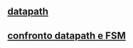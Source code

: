## [datapath](https://app.diagrams.net/#Hrobs2002%2FSDI%2Fmain%2Fdatapath.drawio)
## [confronto datapath e FSM](https://app.diagrams.net/#Hrobs2002%2FSDI%2Fmain%2Fdatapath_FSM.drawio)
